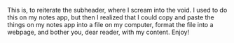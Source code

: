 <!---
--- !Metadata
slug: what-is-this
title: What is this?
description: ""
show_on_home_page: False
filename: What
--->

This is, to reiterate the subheader, where I scream
into the void. I used to do this on my notes app, but then I
realized that I could copy and paste the things on my notes app
into a file on my computer, format the file into a webpage, and
bother you, dear reader, with my content. Enjoy!
